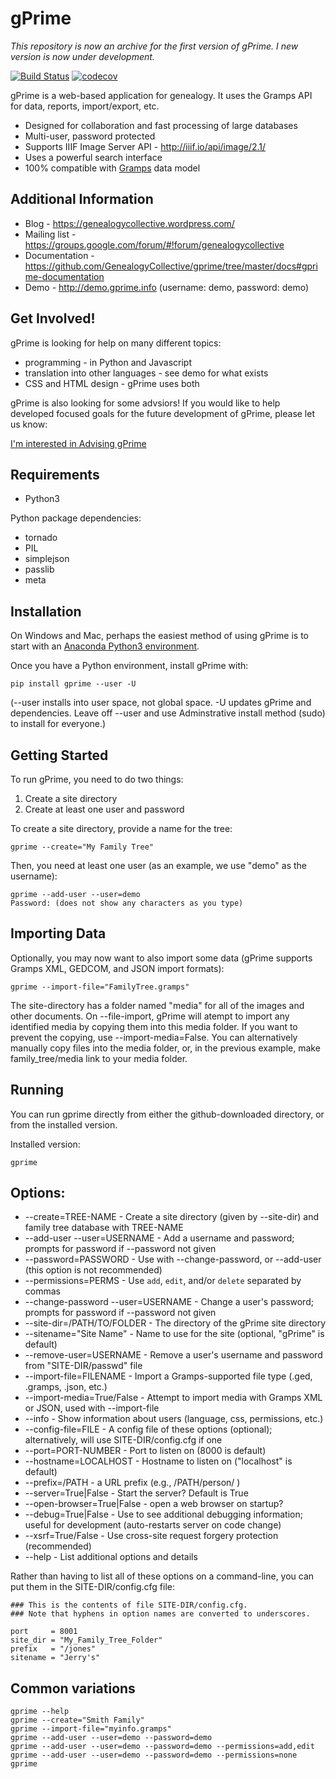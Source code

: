 # gPrime

*This repository is now an archive for the first version of gPrime. I new version is now under development.*

[![Build Status](https://travis-ci.org/GenealogyCollective/gprime.svg?branch=master)](https://travis-ci.org/GenealogyCollective/gprime) [![codecov](https://codecov.io/gh/GenealogyCollective/gprime/branch/master/graph/badge.svg)](https://codecov.io/gh/GenealogyCollective/gprime)

gPrime is a web-based application for genealogy. It uses the Gramps API for data, reports, import/export, etc.

* Designed for collaboration and fast processing of large databases
* Multi-user, password protected
* Supports IIIF Image Server API - http://iiif.io/api/image/2.1/
* Uses a powerful search interface
* 100% compatible with [Gramps](https://gramps-project.org) data model

Additional Information
----------------------

* Blog - https://genealogycollective.wordpress.com/
* Mailing list - https://groups.google.com/forum/#!forum/genealogycollective
* Documentation - https://github.com/GenealogyCollective/gprime/tree/master/docs#gprime-documentation
* Demo - http://demo.gprime.info (username: demo, password: demo)

Get Involved!
-------------

gPrime is looking for help on many different topics:

* programming - in Python and Javascript
* translation into other languages - see demo for what exists
* CSS and HTML design - gPrime uses both

gPrime is also looking for some advsiors! If you would like to help developed focused goals for the future development of gPrime, please let us know:

[I'm interested in Advising gPrime](https://docs.google.com/forms/d/e/1FAIpQLSfhxC0mnVtweau0snweFW5-2Td8I9Wj-sCXpokeVT7EBLAypw/viewform)

Requirements
------------

* Python3

Python package dependencies:

* tornado
* PIL
* simplejson
* passlib
* meta

Installation
-------------

On Windows and Mac, perhaps the easiest method of using gPrime is to start with an [Anaconda Python3 environment](https://www.continuum.io/downloads).

Once you have a Python environment, install gPrime with:

```
pip install gprime --user -U
```

(--user installs into user space, not global space. -U updates gPrime and dependencies. Leave off --user and use Adminstrative install method (sudo) to install for everyone.)


Getting Started
---------------

To run gPrime, you need to do two things:

1. Create a site directory
2. Create at least one user and password

To create a site directory, provide a name for the tree:

```
gprime --create="My Family Tree"
```

Then, you need at least one user (as an example, we use "demo" as the username):

```
gprime --add-user --user=demo
Password: (does not show any characters as you type)
```

Importing Data
--------------

Optionally, you may now want to also import some data (gPrime supports Gramps XML, GEDCOM, and JSON import formats):

```
gprime --import-file="FamilyTree.gramps"
```

The site-directory has a folder named "media" for all of the images and other documents. On --file-import, gPrime will atempt to import any identified media by copying them into this media folder. If you want to prevent the copying, use --import-media=False. You can alternatively manually copy files into the media folder, or, in the previous example, make family_tree/media link to your media folder.

Running
-------

You can run gprime directly from either the github-downloaded directory, or from the installed version.

Installed version:

```
gprime
```

Options:
------------

* --create=TREE-NAME - Create a site directory (given by --site-dir) and family tree database with TREE-NAME
* --add-user --user=USERNAME - Add a username and password; prompts for password if --password not given
* --password=PASSWORD - Use with --change-password, or --add-user (this option is not recommended)
* --permissions=PERMS - Use `add`, `edit`, and/or `delete` separated by commas
* --change-password --user=USERNAME - Change a user's password; prompts for password if --password not given
* --site-dir=/PATH/TO/FOLDER - The directory of the gPrime site directory
* --sitename="Site Name" - Name to use for the site (optional, "gPrime" is default)
* --remove-user=USERNAME - Remove a user's username and password from "SITE-DIR/passwd" file
* --import-file=FILENAME - Import a Gramps-supported file type (.ged, .gramps, .json, etc.)
* --import-media=True/False - Attempt to import media with Gramps XML or JSON, used with --import-file
* --info - Show information about users (language, css, permissions, etc.)
* --config-file=FILE - A config file of these options (optional); alternatively, will use SITE-DIR/config.cfg if one
* --port=PORT-NUMBER - Port to listen on (8000 is default)
* --hostname=LOCALHOST - Hostname to listen on ("localhost" is default)
* --prefix=/PATH - a URL prefix (e.g., /PATH/person/ )
* --server=True|False - Start the server? Default is True
* --open-browser=True|False - open a web browser on startup?
* --debug=True|False - Use to see additional debugging information; useful for development (auto-restarts server on code change)
* --xsrf=True/False - Use cross-site request forgery protection (recommended)
* --help - List additional options and details

Rather than having to list all of these options on a command-line, you can put them in the SITE-DIR/config.cfg file:

```
### This is the contents of file SITE-DIR/config.cfg.
### Note that hyphens in option names are converted to underscores.

port     = 8001
site_dir = "My_Family_Tree_Folder"
prefix   = "/jones"
sitename = "Jerry's"
```

Common variations
-----------------

```
gprime --help
gprime --create="Smith Family"
gprime --import-file="myinfo.gramps"
gprime --add-user --user=demo --password=demo
gprime --add-user --user=demo --password=demo --permissions=add,edit
gprime --add-user --user=demo --password=demo --permissions=none
gprime
```
